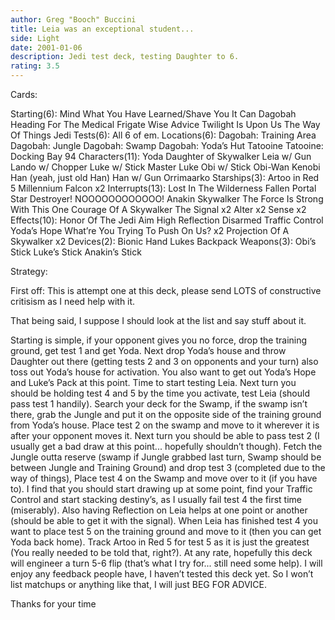 ```yaml
---
author: Greg "Booch" Buccini
title: Leia was an exceptional student...
side: Light
date: 2001-01-06
description: Jedi test deck, testing Daughter to 6.
rating: 3.5
---
```

Cards: 

Starting(6):
Mind What You Have Learned/Shave You It Can
Dagobah
Heading For The Medical Frigate
Wise Advice
Twilight Is Upon Us
The Way Of Things
Jedi Tests(6):
All 6 of em.
Locations(6):
Dagobah: Training Area
Dagobah: Jungle
Dagobah: Swamp
Dagobah: Yoda’s Hut
Tatooine
Tatooine: Docking Bay 94
Characters(11):
Yoda
Daughter of Skywalker
Leia w/ Gun
Lando w/ Chopper
Luke w/ Stick
Master Luke
Obi w/ Stick
Obi-Wan Kenobi
Han (yeah, just old Han)
Han w/ Gun
Orrimaarko
Starships(3):
Artoo in Red 5
Millennium Falcon x2
Interrupts(13):
Lost In The Wilderness
Fallen Portal
Star Destroyer!
NOOOOOOOOOOOO!
Anakin Skywalker
The Force Is Strong With This One
Courage Of A Skywalker
The Signal x2
Alter x2
Sense x2
Effects(10):
Honor Of The Jedi
Aim High
Reflection
Disarmed
Traffic Control
Yoda’s Hope
What’re You Trying To Push On Us? x2
Projection Of A Skywalker x2
Devices(2):
Bionic Hand
Lukes Backpack
Weapons(3):
Obi’s Stick
Luke’s Stick
Anakin’s Stick


Strategy: 

First off: This is attempt one at this deck, please send LOTS of constructive critisism as I need help with it.

That being said, I suppose I should look at the list and say stuff about it.

Starting is simple, if your opponent gives you no force, drop the training ground, get test 1 and get Yoda.  Next drop Yoda’s house and throw Daughter out there (getting tests 2 and 3 on opponents and your turn) also toss out Yoda’s house for activation.  You also want to get out Yoda’s Hope and Luke’s Pack at this point.  Time to start testing Leia.
Next turn you should be holding test 4 and 5 by the time you activate, test Leia (should pass test 1 handily).	Search your deck for the Swamp, if the swamp isn’t there, grab the Jungle and put it on the opposite side of the training ground from Yoda’s house.  Place test 2 on the swamp and move to it wherever it is after your opponent moves it.
Next turn you should be able to pass test 2 (I usually get a bad draw at this point... hopefully shouldn’t though).  Fetch the Jungle outta reserve (swamp if Jungle grabbed last turn, Swamp should be between Jungle and Training Ground) and drop test 3 (completed due to the way of things), Place test 4 on the Swamp and move over to it (if you have to).
I find that you should start drawing up at some point, find your Traffic Control and start stacking destiny’s, as I usually fail test 4 the first time (miserably).  Also having Reflection on Leia helps at one point or another (should be able to get it with the signal).  When Leia has finished test 4 you want to place test 5 on the training ground and move to it (then you can get Yoda back home).  Track Artoo in Red 5 for test 5 as it is just the greatest (You really needed to be told that, right?).  At any rate, hopefully this deck will engineer a turn 5-6 flip (that’s what I try for... still need some help).  I will enjoy any feedback people have, I haven’t tested this deck yet.  So I won’t list matchups or anything like that, I will just BEG FOR ADVICE.

Thanks for your time 
